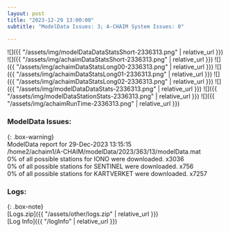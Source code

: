 ```yaml
---
layout: post
title: "2023-12-29 13:00:00"
subtitle: "ModelData Issues: 3; A-CHAIM System Issues: 0"

---
```


![]({{ "/assets/img/modelDataDataStatsShort-2336313.png" | relative_url }})
![]({{ "/assets/img/achaimDataStatsShort-2336313.png" | relative_url }})
![]({{ "/assets/img/achaimDataStatsLong00-2336313.png" | relative_url }})
![]({{ "/assets/img/achaimDataStatsLong01-2336313.png" | relative_url }})
![]({{ "/assets/img/achaimDataStatsLong02-2336313.png" | relative_url }})
![]({{ "/assets/img/modelDataDataStats-2336313.png" | relative_url }})
![]({{ "/assets/img/modelDataStationStats-2336313.png" | relative_url }})
![]({{ "/assets/img/achaimRunTime-2336313.png" | relative_url }})


### ModelData Issues:  
  
{: .box-warning}  
 ModelData report for 29-Dec-2023 13:15:15   
 /home2/achaim1/A-CHAIM/modelData/2023/363/13/modelData.mat   
 0% of all possible stations for IONO were downloaded. x3036   
 0% of all possible stations for SENTINEL were downloaded. x756   
 0% of all possible stations for KARTVERKET were downloaded. x7257   
  


### Logs:  
  
{: .box-note}  
[Logs.zip]({{ "/assets/other/logs.zip" | relative_url }})  
[Log Info]({{ "/logInfo" | relative_url }})  
